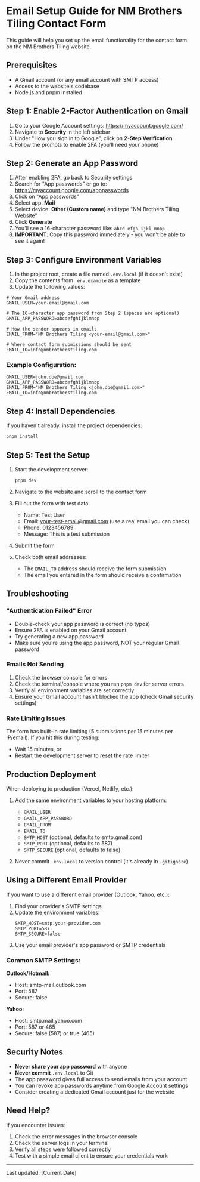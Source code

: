# Email Setup Guide for NM Brothers Tiling Contact Form

This guide will help you set up the email functionality for the contact form on the NM Brothers Tiling website.

## Prerequisites

- A Gmail account (or any email account with SMTP access)
- Access to the website's codebase
- Node.js and pnpm installed

## Step 1: Enable 2-Factor Authentication on Gmail

1. Go to your Google Account settings: https://myaccount.google.com/
2. Navigate to **Security** in the left sidebar
3. Under "How you sign in to Google", click on **2-Step Verification**
4. Follow the prompts to enable 2FA (you'll need your phone)

## Step 2: Generate an App Password

1. After enabling 2FA, go back to Security settings
2. Search for "App passwords" or go to: https://myaccount.google.com/apppasswords
3. Click on "App passwords"
4. Select app: **Mail**
5. Select device: **Other (Custom name)** and type "NM Brothers Tiling Website"
6. Click **Generate**
7. You'll see a 16-character password like: `abcd efgh ijkl mnop`
8. **IMPORTANT**: Copy this password immediately - you won't be able to see it again!

## Step 3: Configure Environment Variables

1. In the project root, create a file named `.env.local` (if it doesn't exist)
2. Copy the contents from `.env.example` as a template
3. Update the following values:

```env
# Your Gmail address
GMAIL_USER=your-email@gmail.com

# The 16-character app password from Step 2 (spaces are optional)
GMAIL_APP_PASSWORD=abcdefghijklmnop

# How the sender appears in emails
EMAIL_FROM="NM Brothers Tiling <your-email@gmail.com>"

# Where contact form submissions should be sent
EMAIL_TO=info@nmbrotherstiling.com
```

### Example Configuration:

```env
GMAIL_USER=john.doe@gmail.com
GMAIL_APP_PASSWORD=abcdefghijklmnop
EMAIL_FROM="NM Brothers Tiling <john.doe@gmail.com>"
EMAIL_TO=info@nmbrotherstiling.com
```

## Step 4: Install Dependencies

If you haven't already, install the project dependencies:

```bash
pnpm install
```

## Step 5: Test the Setup

1. Start the development server:

   ```bash
   pnpm dev
   ```

2. Navigate to the website and scroll to the contact form

3. Fill out the form with test data:

   - Name: Test User
   - Email: your-test-email@gmail.com (use a real email you can check)
   - Phone: 0123456789
   - Message: This is a test submission

4. Submit the form

5. Check both email addresses:
   - The `EMAIL_TO` address should receive the form submission
   - The email you entered in the form should receive a confirmation

## Troubleshooting

### "Authentication Failed" Error

- Double-check your app password is correct (no typos)
- Ensure 2FA is enabled on your Gmail account
- Try generating a new app password
- Make sure you're using the app password, NOT your regular Gmail password

### Emails Not Sending

1. Check the browser console for errors
2. Check the terminal/console where you ran `pnpm dev` for server errors
3. Verify all environment variables are set correctly
4. Ensure your Gmail account hasn't blocked the app (check Gmail security settings)

### Rate Limiting Issues

The form has built-in rate limiting (5 submissions per 15 minutes per IP/email). If you hit this during testing:

- Wait 15 minutes, or
- Restart the development server to reset the rate limiter

## Production Deployment

When deploying to production (Vercel, Netlify, etc.):

1. Add the same environment variables to your hosting platform:

   - `GMAIL_USER`
   - `GMAIL_APP_PASSWORD`
   - `EMAIL_FROM`
   - `EMAIL_TO`
   - `SMTP_HOST` (optional, defaults to smtp.gmail.com)
   - `SMTP_PORT` (optional, defaults to 587)
   - `SMTP_SECURE` (optional, defaults to false)

2. Never commit `.env.local` to version control (it's already in `.gitignore`)

## Using a Different Email Provider

If you want to use a different email provider (Outlook, Yahoo, etc.):

1. Find your provider's SMTP settings
2. Update the environment variables:
   ```env
   SMTP_HOST=smtp.your-provider.com
   SMTP_PORT=587
   SMTP_SECURE=false
   ```
3. Use your email provider's app password or SMTP credentials

### Common SMTP Settings:

**Outlook/Hotmail:**

- Host: smtp-mail.outlook.com
- Port: 587
- Secure: false

**Yahoo:**

- Host: smtp.mail.yahoo.com
- Port: 587 or 465
- Secure: false (587) or true (465)

## Security Notes

- **Never share your app password** with anyone
- **Never commit** `.env.local` to Git
- The app password gives full access to send emails from your account
- You can revoke app passwords anytime from Google Account settings
- Consider creating a dedicated Gmail account just for the website

## Need Help?

If you encounter issues:

1. Check the error messages in the browser console
2. Check the server logs in your terminal
3. Verify all steps were followed correctly
4. Test with a simple email client to ensure your credentials work

---

Last updated: [Current Date]
